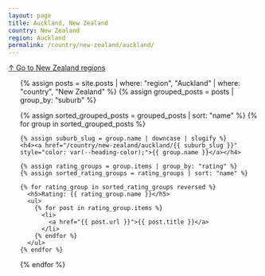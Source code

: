 ```yaml
---
layout: page
title: Auckland, New Zealand
country: New Zealand
region: Auckland
permalink: /country/new-zealand/auckland/
---
```

[↑ Go to New Zealand regions](/country/new-zealand/)
<ul>
  {% assign posts = site.posts | where: "region", "Auckland" | where: "country", "New Zealand" %}
  {% assign grouped_posts = posts | group_by: "suburb" %}

  {% assign sorted_grouped_posts = grouped_posts | sort: "name" %}
  {% for group in sorted_grouped_posts %}

    {% assign suburb_slug = group.name | downcase | slugify %}
    <h4><a href="/country/new-zealand/auckland/{{ suburb_slug }}" style="color: var(--heading-color);">{{ group.name }}</a></h4>

    {% assign rating_groups = group.items | group_by: "rating" %}
    {% assign sorted_rating_groups = rating_groups | sort: "name" %}

    {% for rating_group in sorted_rating_groups reversed %}
      <h5>Rating: {{ rating_group.name }}</h5>
      <ul>
        {% for post in rating_group.items %}
          <li>
            <a href="{{ post.url }}">{{ post.title }}</a>
          </li>
        {% endfor %}
      </ul>
    {% endfor %}
  {% endfor %}
</ul>
